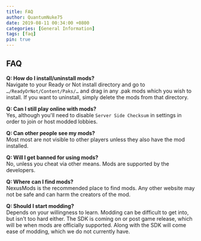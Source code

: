 ```yaml
---
title: FAQ
author: QuantumNuke75
date: 2019-08-11 00:34:00 +0800
categories: [General Information]
tags: [faq]
pin: true
---
```


## FAQ

**Q: How do I install/uninstall mods?**  
Navigate to your Ready or Not install directory and go to `…/ReadyOrNot/Content/Paks/…` and drag in any .pak mods which you wish to install. If you want to uninstall, simply delete the mods from that directory.

**Q: Can I still play online with mods?**  
Yes, although you'll need to disable `Server Side Checksum` in settings in order to join or host modded lobbies. 

**Q: Can other people see my mods?**  
Most most are not visible to other players unless they also have the mod installed. 

**Q: Will I get banned for using mods?**  
No, unless you cheat via other means. Mods are supported by the developers.

**Q: Where can I find mods?**  
NexusMods is the recommended place to find mods. Any other website may not be safe and can harm the creators of the mod.

**Q: Should I start modding?**  
Depends on your willingness to learn. Modding can be difficult to get into, but isn't too hard either. The SDK is coming on or post game release, which will be when mods are officially supported. Along with the SDK will come ease of modding, which we do not currently have.

